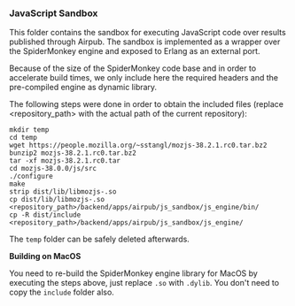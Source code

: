 ### JavaScript Sandbox

This folder contains the sandbox for executing JavaScript code over results published through Airpub.
The sandbox is implemented as a wrapper over the SpiderMonkey engine and exposed to Erlang as an external port.

Because of the size of the SpiderMonkey code base and in order to accelerate build times, we only include here
the required headers and the pre-compiled engine as dynamic library.

The following steps were done in order to obtain the included files (replace <repository_path>
with the actual path of the current repository):
```
mkdir temp
cd temp
wget https://people.mozilla.org/~sstangl/mozjs-38.2.1.rc0.tar.bz2
bunzip2 mozjs-38.2.1.rc0.tar.bz2
tar -xf mozjs-38.2.1.rc0.tar
cd mozjs-38.0.0/js/src
./configure
make
strip dist/lib/libmozjs-.so
cp dist/lib/libmozjs-.so <repository_path>/backend/apps/airpub/js_sandbox/js_engine/bin/
cp -R dist/include <repository_path>/backend/apps/airpub/js_sandbox/js_engine/
```
The `temp` folder can be safely deleted afterwards.


**Building on MacOS**

You need to re-build the SpiderMonkey engine library for MacOS by executing the steps above,
just replace `.so` with `.dylib`. You don't need to copy the `include` folder also.
